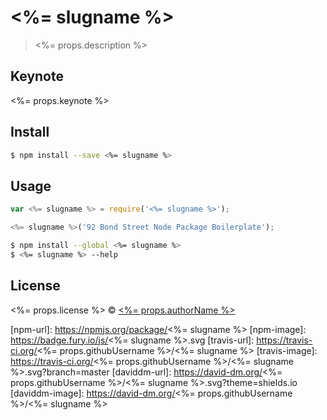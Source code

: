 # <%= slugname %>

<!--
[![NPM version][npm-image]][npm-url] [![Build Status][travis-image]][travis-url] [![Dependency Status][daviddm-url]][daviddm-image]
-->

> <%= props.description %>

## Keynote

<%= props.keynote %>

## Install

```sh
$ npm install --save <%= slugname %>
```


## Usage

```js
var <%= slugname %> = require('<%= slugname %>');

<%= slugname %>('92 Bond Street Node Package Boilerplate');
```

```sh
$ npm install --global <%= slugname %>
$ <%= slugname %> --help
```

## License

<%= props.license %> © [<%= props.authorName %>](<%= props.authorUrl %>)


[npm-url]: https://npmjs.org/package/<%= slugname %>
[npm-image]: https://badge.fury.io/js/<%= slugname %>.svg
[travis-url]: https://travis-ci.org/<%= props.githubUsername %>/<%= slugname %>
[travis-image]: https://travis-ci.org/<%= props.githubUsername %>/<%= slugname %>.svg?branch=master
[daviddm-url]: https://david-dm.org/<%= props.githubUsername %>/<%= slugname %>.svg?theme=shields.io
[daviddm-image]: https://david-dm.org/<%= props.githubUsername %>/<%= slugname %>
